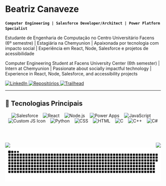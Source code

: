 # Beatriz Canaveze

**`Computer Engineering | Salesforce Developer/Architect | Power Platform Specialist`**

Estudante de Engenharia de Computação no Centro Universitário Facens (6º semestre) | Estagiária na Chemyunion | Apaixonada por tecnologia com impacto social | Experiência em React, Node, Salesforce e projetos de acessibilidade

Computer Engineering Student at Facens University Center (6th semester) | Intern at Chemyunion | Passionate about socially impactful technology | Experience in React, Node, Salesforce, and accessibility projects

<p align="left">
    <a href="https://www.linkedin.com/in/beatriz-canaveze-fontolan-soares-21631b266/">
        <img alt="LinkedIn" src="https://img.shields.io/badge/LinkedIn-0077B5?style=for-the-badge&logo=linkedin&logoColor=white"/>
    </a>
    <a href="https://github.com/canaveze?tab=repositories">
        <img alt="Repositórios" src="https://img.shields.io/badge/Repositórios-100000?style=for-the-badge&logo=github&logoColor=white"/>
    </a>
    <a href="https://www.salesforce.com/trailblazer/zhjnki29kjr4kq5b8h">
        <img alt="Trailhead" src="https://img.shields.io/badge/Trailhead-00A1E0?style=for-the-badge&logo=salesforce&logoColor=white"/>
    </a>
</p>

---

## 🚀 Tecnologias Principais

<div align="center">
  <img alt="Salesforce" height="40" src="https://cdn.jsdelivr.net/gh/devicons/devicon/icons/salesforce/salesforce-original.svg"/>
  &nbsp;&nbsp;
  <img alt="React" height="40" src="https://cdn.jsdelivr.net/gh/devicons/devicon/icons/react/react-original.svg"/>
  &nbsp;&nbsp;
  <img alt="Node.js" height="40" src="https://cdn.jsdelivr.net/gh/devicons/devicon/icons/nodejs/nodejs-original.svg"/>
  &nbsp;&nbsp;
  <img alt="Power Apps" height="40" src="https://img.icons8.com/?size=100&id=OU2ddOKw840K&format=png&color=000000"/>
  &nbsp;&nbsp;
  <img alt="JavaScript" height="40" src="https://img.icons8.com/?size=100&id=13679&format=png&color=000000"/>
  &nbsp;&nbsp;
  <img alt="Custom JS Icon" height="40" src="https://github.com/user-attachments/assets/b35cbf7b-063b-4d3f-9f61-c62250abf3f5"/>
  &nbsp;&nbsp;
  <img alt="Python" height="40" src="https://cdn.jsdelivr.net/gh/devicons/devicon/icons/python/python-original.svg"/>
  &nbsp;&nbsp;
  <img alt="CSS" height="40" src="https://cdn.jsdelivr.net/gh/devicons/devicon/icons/css3/css3-original.svg"/>
  &nbsp;&nbsp;
  <img alt="HTML" height="40" src="https://cdn.jsdelivr.net/gh/devicons/devicon/icons/html5/html5-original.svg"/>
  &nbsp;&nbsp;
  <img alt="C" height="40" src="https://cdn.jsdelivr.net/gh/devicons/devicon/icons/c/c-original.svg"/>
  &nbsp;&nbsp;
  <img alt="C++" height="40" src="https://cdn.jsdelivr.net/gh/devicons/devicon/icons/cplusplus/cplusplus-original.svg"/>
  &nbsp;&nbsp;
  <img alt="C#" height="40" src="https://cdn.jsdelivr.net/gh/devicons/devicon/icons/csharp/csharp-original.svg"/>
</div>

<br><br>

<div align="center">
  <a href="https://github.com/canaveze">
    <img align="left" src="https://github-readme-stats.vercel.app/api/top-langs/?username=canaveze&hide_border=true&bg_color=00000000&locale=pt-BR&title_color=A62E4F&text_color=4C1726&langs_count=6"/>
  </a>
  <a href="https://github.com/canaveze">
    <img align="right" src="https://github-readme-stats.vercel.app/api?username=canaveze&show_icons=true&hide_border=true&bg_color=00000000&title_color=A62E4F&text_color=4C1726&locale=pt-BR&theme=dark"/>
  </a>
</div>


<div align="center">

![snake gif](https://github.com/canaveze/canaveze/blob/output/github-snake.svg)

</div>




